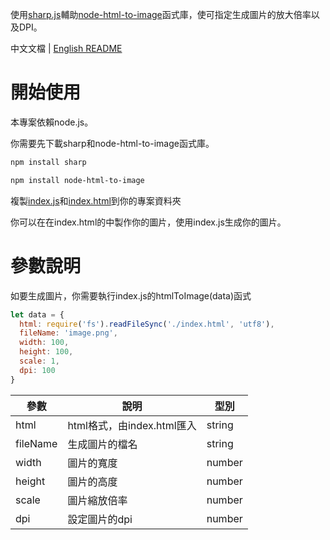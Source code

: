 使用[sharp.js](https://www.npmjs.com/package/sharp)輔助[node-html-to-image]()函式庫，使可指定生成圖片的放大倍率以及DPI。

中文文檔 | [English README](./README.md)

# 開始使用

本專案依賴node.js。

你需要先下載sharp和node-html-to-image函式庫。

```bash
npm install sharp
```

```bash
npm install node-html-to-image
```

複製[index.js](./index.js)和[index.html](./index.html)到你的專案資料夾

你可以在在index.html的<body>中製作你的圖片，使用index.js生成你的圖片。

# 參數說明

如要生成圖片，你需要執行index.js的htmlToImage(data)函式

```js
let data = {
  html: require('fs').readFileSync('./index.html', 'utf8'),
  fileName: 'image.png',
  width: 100,
  height: 100,
  scale: 1,
  dpi: 100
}
```

| 參數       | 說明                   | 型別     |
| -------- | -------------------- | ------ |
| html     | html格式，由index.html匯入 | string |
| fileName | 生成圖片的檔名              | string |
| width    | 圖片的寬度                | number |
| height   | 圖片的高度                | number |
| scale    | 圖片縮放倍率               | number |
| dpi      | 設定圖片的dpi             | number |
